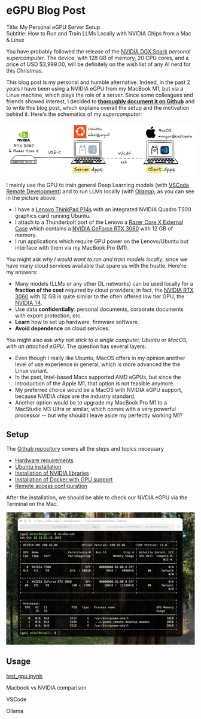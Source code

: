 # eGPU Blog Post

<!--
# Log in/out to Docker Hub
docker logout
docker login

# Pull the official image (first time)
docker pull excalidraw/excalidraw

# Start app
docker run --rm -dit --name excalidraw -p 5000:80 excalidraw/excalidraw:latest
# Open browser at http://localhost:5000

# Stop
docker stop excalidraw
docker rm excalidraw
docker ps
-->



Title: My Personal eGPU Server Setup  
Subtitle: How to Run and Train LLMs Locally with NVIDIA Chips from a Mac & Linux 

You have probably followed the release of the [NVIDIA DGX Spark](https://www.nvidia.com/en-us/products/workstations/dgx-spark/) *personal supercomputer*. The device, with 128 GB of memory, 20 CPU cores, and a price of USD $3,999.00, will be definitely on the wish list of any AI nerd for this Christmas.

This blog post is my personal and humble alternative. Indeed, in the past 2 years I have been using a NVIDIA eGPU from my MacBook M1, but via a Linux machine, which plays the role of a server. Since some colleagues and friends showed interest, I decided to [**thoroughly document it on Github**](https://github.com/mxagar/linux_nvidia_egpu) and to write this blog post, which explains overall the setup and the motivation behind it. Here's the schematics of my *supercomputer*:

![eGPU Linux & Mac Setup](./assets/egpu_linux.png)

I mainly use the GPU to train general Deep Learning models (with [VSCode Remote Development](https://code.visualstudio.com/docs/remote/ssh)) and to run LLMs locally (with [Ollama](https://ollama.com/)); as you can see in the picture above:

- I have a [Lenovo ThinkPad P14s](https://www.lenovo.com/gb/en/p/laptops/thinkpad/thinkpadp/p14s-amd-g1/22wsp144sa1) with an integrated NVIDIA Quadro T500 graphics card running Ubuntu.
- I attach to a Thunderbolt port of the Lenovo a [Razer Core X External Case](https://www.razer.com/mena-en/gaming-laptops/razer-core-x) which contains a [NVIDIA GeForce RTX 3060](https://www.gigabyte.com/Graphics-Card/GV-N3060GAMING-OC-12GD-rev-20) with 12 GB of memory.
- I run applications which require GPU power on the Lenovo/Ubuntu but interface with them via my MacBook Pro (M1).

You might ask *why I would want to run and train models locally*, since we have many cloud services available that spare us with the hustle. Here're my answers:

- Many models (LLMs or any other DL networks) can be used locally for a **fraction of the cost** required by cloud providers; in fact, the [NVIDIA RTX 3060](https://www.nvidia.com/en-us/geforce/graphics-cards/30-series/rtx-3060-3060ti/) with 12 GB is quite similar to the often offered low tier GPU, the [NVIDIA T4](https://www.nvidia.com/en-us/data-center/tesla-t4/).
- <elaborate> Use data **confidentially**: personal documents, corporate documents with export protection, etc. </elaborate>
- <elaborate> **Learn** how to set up hardware, firmware software. </elaborate>
- <elaborate> **Avoid dependence** on cloud services. </elaborate>

You might also ask *why not stick to a single computer, Ubuntu or MacOS, with an attached eGPU*. The question has several layers:

- Even though I really like Ubuntu, MacOS offers in my opinion another level of use experience in general, which is more advanced the the Linux variant.
- In the past, Intel-based Macs supported AMD eGPUs, but since the introduction of the Apple M1, that option is not feasible anymore. 
- My preferred choice would be a MacOS with NVIDIA eGPU support, because NVIDIA chips are the industry standard.
- Another option would be to upgrade my MacBook Pro M1 to a MacStudio M3 Ultra or similar, which comes with a very powerful processor -- but why should I leave aside my perfectly working M1?

## Setup

The [Github repository](https://github.com/mxagar/linux_nvidia_egpu) covers all the steps and topics necessary

- [Hardware requirements](https://github.com/mxagar/linux_nvidia_egpu/tree/main?tab=readme-ov-file#step-0-hardware-requirements)
- [Ubuntu installation](https://github.com/mxagar/linux_nvidia_egpu/tree/main?tab=readme-ov-file#step-1-install-ubuntu)
- [Installation of NVIDIA libraries](https://github.com/mxagar/linux_nvidia_egpu/tree/main?tab=readme-ov-file#step-3-install-and-configure-nvidia-and-gpu-related-libraries)
- [Installation of Docker with GPU support](https://github.com/mxagar/linux_nvidia_egpu/tree/main?tab=readme-ov-file#step-5-install-docker-with-nvidia-gpu-support)
- [Remote access configuration](https://github.com/mxagar/linux_nvidia_egpu/tree/main?tab=readme-ov-file#step-6-remote-access-configuration)

After the installation, we should be able to check our NVDIA eGPU via the Terminal on the Mac.

![MacOS NVIDIA SMI](./assets/mac_nvidia_smi.png)

## Usage



[test_gpu.ipynb](https://github.com/mxagar/linux_nvidia_egpu/blob/main/test_gpu.ipynb)

Macbook vs NVIDIA comparison

VSCode

Ollama


